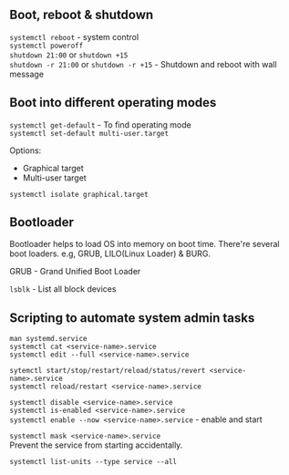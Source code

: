 ## Boot, reboot & shutdown

`systemctl reboot` - system control  
`systemctl poweroff`  
`shutdown 21:00` or `shutdown +15`  
`shutdown -r 21:00` or `shutdown -r +15`  - Shutdown and reboot with wall message  
  

## Boot into different operating modes

`systemctl get-default` - To find operating mode  
`systemctl set-default multi-user.target`  

Options:  
- Graphical target  
- Multi-user target  

`systemctl isolate graphical.target`  
  

## Bootloader
Bootloader helps to load OS into memory on boot time. There're several boot loaders. e.g, GRUB, LILO(Linux Loader) & BURG.  

GRUB - Grand Unified Boot Loader  
 
`lsblk` - List all block devices  


## Scripting to automate system admin tasks

`man systemd.service`  
`systemctl cat <service-name>.service`  
`systemctl edit --full <service-name>.service`  

`sytemctl start/stop/restart/reload/status/revert <service-name>.service`  
`systemctl reload/restart <service-name>.service`  

`systemctl disable <service-name>.service`  
`systemctl is-enabled <service-name>.service`  
`systemctl enable --now <service-name>.service` - enable and start  

`systemctl mask <service-name>.service`  
Prevent the service from starting accidentally.  

`systemctl list-units --type service --all`  